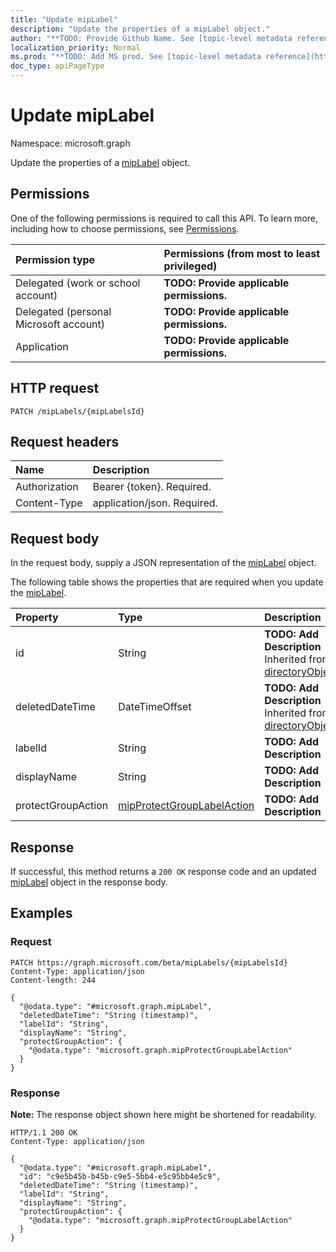 ```yaml
---
title: "Update mipLabel"
description: "Update the properties of a mipLabel object."
author: "**TODO: Provide Github Name. See [topic-level metadata reference](https://msgo.azurewebsites.net/add/document/guidelines/metadata.html#topic-level-metadata)**"
localization_priority: Normal
ms.prod: "**TODO: Add MS prod. See [topic-level metadata reference](https://msgo.azurewebsites.net/add/document/guidelines/metadata.html#topic-level-metadata)**"
doc_type: apiPageType
---
```


# Update mipLabel
Namespace: microsoft.graph

Update the properties of a [mipLabel](../resources/miplabel.md) object.

## Permissions
One of the following permissions is required to call this API. To learn more, including how to choose permissions, see [Permissions](/graph/permissions-reference).

|Permission type|Permissions (from most to least privileged)|
|:---|:---|
|Delegated (work or school account)|**TODO: Provide applicable permissions.**|
|Delegated (personal Microsoft account)|**TODO: Provide applicable permissions.**|
|Application|**TODO: Provide applicable permissions.**|

## HTTP request

<!-- {
  "blockType": "ignored"
}
-->
``` http
PATCH /mipLabels/{mipLabelsId}
```

## Request headers
|Name|Description|
|:---|:---|
|Authorization|Bearer {token}. Required.|
|Content-Type|application/json. Required.|

## Request body
In the request body, supply a JSON representation of the [mipLabel](../resources/miplabel.md) object.

The following table shows the properties that are required when you update the [mipLabel](../resources/miplabel.md).

|Property|Type|Description|
|:---|:---|:---|
|id|String|**TODO: Add Description** Inherited from [directoryObject](../resources/directoryobject.md)|
|deletedDateTime|DateTimeOffset|**TODO: Add Description** Inherited from [directoryObject](../resources/directoryobject.md)|
|labelId|String|**TODO: Add Description**|
|displayName|String|**TODO: Add Description**|
|protectGroupAction|[mipProtectGroupLabelAction](../resources/mipprotectgrouplabelaction.md)|**TODO: Add Description**|



## Response

If successful, this method returns a `200 OK` response code and an updated [mipLabel](../resources/miplabel.md) object in the response body.

## Examples

### Request
<!-- {
  "blockType": "request",
  "name": "update_miplabel"
}
-->
``` http
PATCH https://graph.microsoft.com/beta/mipLabels/{mipLabelsId}
Content-Type: application/json
Content-length: 244

{
  "@odata.type": "#microsoft.graph.mipLabel",
  "deletedDateTime": "String (timestamp)",
  "labelId": "String",
  "displayName": "String",
  "protectGroupAction": {
    "@odata.type": "microsoft.graph.mipProtectGroupLabelAction"
  }
}
```


### Response
**Note:** The response object shown here might be shortened for readability.
<!-- {
  "blockType": "response",
  "truncated": true
}
-->
``` http
HTTP/1.1 200 OK
Content-Type: application/json

{
  "@odata.type": "#microsoft.graph.mipLabel",
  "id": "c9e5b45b-b45b-c9e5-5bb4-e5c95bb4e5c9",
  "deletedDateTime": "String (timestamp)",
  "labelId": "String",
  "displayName": "String",
  "protectGroupAction": {
    "@odata.type": "microsoft.graph.mipProtectGroupLabelAction"
  }
}
```

